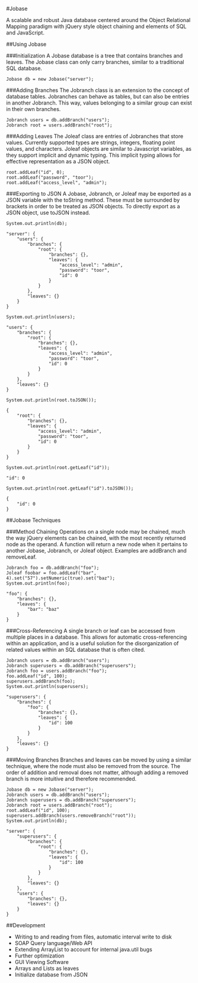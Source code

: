 #Jobase

A scalable and robust Java database centered around the Object Relational Mapping paradigm with jQuery style object chaining and elements of SQL and JavaScript.

##Using Jobase

###Initialization
A Jobase database is a tree that contains branches and leaves. The Jobase class can only carry branches, similar to a traditional SQL database.

	Jobase db = new Jobase("server");

###Adding Branches
The Jobranch class is an extension to the concept of database tables. Jobranches can behave as tables, but can also be entries in another Jobranch. This way, values belonging to a similar group can exist in their own branches.

	Jobranch users = db.addBranch("users");
	Jobranch root = users.addBranch("root");

###Adding Leaves
The Joleaf class are entries of Jobranches that store values. Currently supported types are strings, integers, floating point values, and characters. Joleaf objects are similar to Javascript variables, as they support implicit and dynamic typing. This implicit typing allows for effective representation as a JSON object.

	root.addLeaf("id", 0);
	root.addLeaf("password", "toor");
	root.addLeaf("access_level", "admin");

###Exporting to JSON
A Jobase, Jobranch, or Joleaf may be exported as a JSON variable with the toString method. These must be surrounded by brackets in order to be treated as JSON objects. To directly export as a JSON object, use toJSON instead.

	System.out.println(db);   
>
	"server": {
		"users": {
			"branches": {
				"root": {
					"branches": {},
					"leaves": {
						"access_level": "admin",
						"password": "toor",
						"id": 0
					}
				}
			},
			"leaves": {}
		}
	}

	System.out.println(users);
>
	"users": {
		"branches": {
			"root": {
				"branches": {},
				"leaves": {
					"access_level": "admin",
					"password": "toor",
					"id": 0
				}
			}
		},
		"leaves": {}
	}

	System.out.println(root.toJSON());
>
	{
		"root": {
			"branches": {},
			"leaves": {
				"access_level": "admin",
				"password": "toor",
				"id": 0
			}
		}
	}

	System.out.println(root.getLeaf("id"));
>
	"id": 0

	System.out.println(root.getLeaf("id").toJSON());
>
	{
		"id": 0
	}

##Jobase Techniques

###Method Chaining
Operations on a single node may be chained, much the way jQuery elements can be chained, with the most recently returned node as the operand. A function will return a new node when it pertains to another Jobase, Jobranch, or Joleaf object. Examples are addBranch and removeLeaf.

	Jobranch foo = db.addBranch("foo");
	Joleaf foobar = foo.addLeaf("bar", 4).set("57").setNumeric(true).set("baz");
	System.out.println(foo);
>
	"foo": {
		"branches": {},
		"leaves": {
			"bar": "baz"
		}
	}

###Cross-Referencing
A single branch or leaf can be accessed from multiple places in a database. This allows for automatic cross-referencing within an application, and is a useful solution for the disorganization of related values within an SQL database that is often cited.

	Jobranch users = db.addBranch("users");
	Jobranch superusers = db.addBranch("superusers");
	Jobranch foo = users.addBranch("foo");
	foo.addLeaf("id", 100);
	superusers.addBranch(foo);
	System.out.println(superusers);
>
	"superusers": {
		"branches": {
			"foo": {
				"branches": {},
				"leaves": {
					"id": 100
				}
			}
		},
		"leaves": {}
	}

###Moving Branches
Branches and leaves can be moved by using a similar technique, where the node must also be removed from the source. The order of addition and removal does not matter, although adding a removed branch is more intuitive and therefore recommended.

	Jobase db = new Jobase("server");
	Jobranch users = db.addBranch("users");
	Jobranch superusers = db.addBranch("superusers");
	Jobranch root = users.addBranch("root");
	root.addLeaf("id", 100);
	superusers.addBranch(users.removeBranch("root"));
	System.out.println(db);
>
	"server": {
		"superusers": {
			"branches": {
				"root": {
					"branches": {},
					"leaves": {
						"id": 100
					}
				}
			},
			"leaves": {}
		},
		"users": {
			"branches": {},
			"leaves": {}
		}
	}

##Development
*	Writing to and reading from files, automatic interval write to disk
*	SOAP Query language/Web API
*	Extending ArrayList to account for internal java.util bugs
*	Further optimization
*	GUI Viewing Software
* 	Arrays and Lists as leaves
*	Initialize database from JSON

